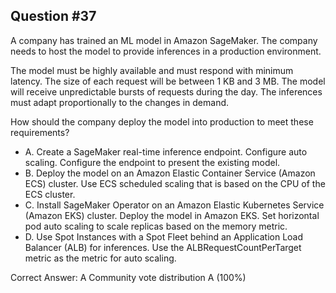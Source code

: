 ## Question #37

A company has trained an ML model in Amazon SageMaker. The company needs to host the model to provide inferences in a production environment.

The model must be highly available and must respond with minimum latency. The size of each request will be between 1 KB and 3 MB. The model will receive unpredictable bursts of requests during the day. The inferences must adapt proportionally to the changes in demand.

How should the company deploy the model into production to meet these requirements?

- A. Create a SageMaker real-time inference endpoint. Configure auto scaling. Configure the endpoint to present the existing model.
- B. Deploy the model on an Amazon Elastic Container Service (Amazon ECS) cluster. Use ECS scheduled scaling that is based on the CPU of the ECS cluster.
- C. Install SageMaker Operator on an Amazon Elastic Kubernetes Service (Amazon EKS) cluster. Deploy the model in Amazon EKS. Set horizontal pod auto scaling to scale replicas based on the memory metric.
- D. Use Spot Instances with a Spot Fleet behind an Application Load Balancer (ALB) for inferences. Use the ALBRequestCountPerTarget metric as the metric for auto scaling. 

Correct Answer: 
A Community vote distribution A (100%)